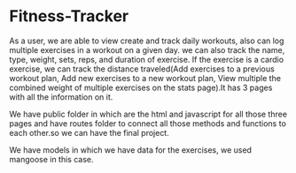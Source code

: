 # Fitness-Tracker
As a user, we are able to view create and track daily workouts, also can log multiple exercises in a workout on a given day. we can also track the name, type, weight, sets, reps, and duration of exercise. If the exercise is a cardio exercise, we can  track the distance traveled(Add exercises to a previous workout plan, Add new exercises to a new workout plan,
View multiple the combined weight of multiple exercises on the stats page).It has 3 pages with all the information on it.

We have public folder in which are the html and javascript for all those three pages and have routes folder to connect all those methods and functions to each other.so we can have the final project.

We have models in which we have data for the exercises, we used mangoose in this case.